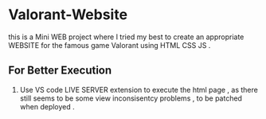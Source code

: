 # Valorant-Website

this is a Mini WEB project where I tried my best to create an appropriate WEBSITE for the famous game Valorant using HTML CSS JS .

## For Better Execution 

1. Use VS code LIVE SERVER extension to execute the html page , as there still seems to be some view inconsisentcy problems , to be patched when deployed .
